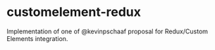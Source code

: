 # customelement-redux
Implementation of one of @kevinpschaaf proposal for Redux/Custom Elements integration.
